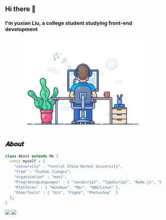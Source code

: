 ## Hi there 👋
### I'm yuxian Liu, a college student studying front-end development

<div align="center" width="50">
    <img src="https://github.com/lyxaaaa/lyxaaaa/blob/main/developer.gif" alt="developer" width="400" height="300"/>
</div>

## 𝑨𝒃𝒐𝒖𝒕

```dart
class About extends Me { 
  const myself = {  
    "university" : "Central China Normal University",
    "from" : "Fuzhou Jiangxi",
    "organization" : "muxi",
    "ProgramingLanguages" : { "JavaScript", "TypeScript", "Node.js", "HTML", "CSS", "Python", "C++" },
    "Platforms" : { "Windows", "Mac", "GNU/Linux" },
    "OtherTools" : { "Git", "Figma", "Photoshop"  }
  };
}
```

<div>
  <img align="top" width="45%" src="https://github-readme-stats.vercel.app/api/top-langs/?username=lyxaaaa&layout=compact"/>
  <img align="top" width="45%" src="https://github-readme-stats.vercel.app/api?username=lyxaaaa&show_icons=true&include_all_commits=true&count_private=true"/>
</div>